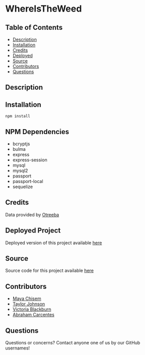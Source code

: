 # WhereIsTheWeed

## Table of Contents

- [Description](#description)
- [Installation](#installation)
- [Credits](#credits)
- [Deployed](#deployed)
- [Source](#source)
- [Contributors](#contributors)
- [Questions](#questions)

## Description

## Installation

`npm install`

## NPM Dependencies

- bcryptjs
- bulma
- express
- express-session
- mysql
- mysql2
- passport
- passport-local
- sequelize

## Credits

Data provided by [Otreeba]()

## Deployed Project

Deployed version of this project available [here](https://gentle-chamber-24039.herokuapp.com/)

## Source

Source code for this project available [here]()

## Contributors

- [Maya Chisem](https://github.com/mchisem)
- [Taylor Johnson](https://github.com/tayjohnson)
- [Victoria Blackburn](https://github.com/)
- [Abraham Carcentes](https://github.com/acarcentes)

## Questions

Questions or concerns? Contact anyone one of us by our GitHub usernames!
